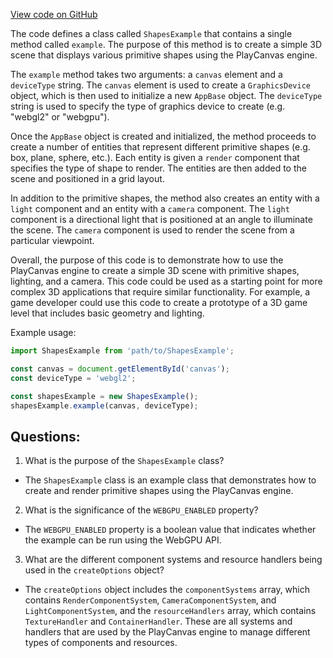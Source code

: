 [View code on GitHub](https://github.com/playcanvas/engine/examples/src/examples/graphics/shapes.tsx)

The code defines a class called `ShapesExample` that contains a single method called `example`. The purpose of this method is to create a simple 3D scene that displays various primitive shapes using the PlayCanvas engine. 

The `example` method takes two arguments: a `canvas` element and a `deviceType` string. The `canvas` element is used to create a `GraphicsDevice` object, which is then used to initialize a new `AppBase` object. The `deviceType` string is used to specify the type of graphics device to create (e.g. "webgl2" or "webgpu").

Once the `AppBase` object is created and initialized, the method proceeds to create a number of entities that represent different primitive shapes (e.g. box, plane, sphere, etc.). Each entity is given a `render` component that specifies the type of shape to render. The entities are then added to the scene and positioned in a grid layout.

In addition to the primitive shapes, the method also creates an entity with a `light` component and an entity with a `camera` component. The `light` component is a directional light that is positioned at an angle to illuminate the scene. The `camera` component is used to render the scene from a particular viewpoint.

Overall, the purpose of this code is to demonstrate how to use the PlayCanvas engine to create a simple 3D scene with primitive shapes, lighting, and a camera. This code could be used as a starting point for more complex 3D applications that require similar functionality. For example, a game developer could use this code to create a prototype of a 3D game level that includes basic geometry and lighting. 

Example usage:

```javascript
import ShapesExample from 'path/to/ShapesExample';

const canvas = document.getElementById('canvas');
const deviceType = 'webgl2';

const shapesExample = new ShapesExample();
shapesExample.example(canvas, deviceType);
```
## Questions: 
 1. What is the purpose of the `ShapesExample` class?
- The `ShapesExample` class is an example class that demonstrates how to create and render primitive shapes using the PlayCanvas engine.

2. What is the significance of the `WEBGPU_ENABLED` property?
- The `WEBGPU_ENABLED` property is a boolean value that indicates whether the example can be run using the WebGPU API.

3. What are the different component systems and resource handlers being used in the `createOptions` object?
- The `createOptions` object includes the `componentSystems` array, which contains `RenderComponentSystem`, `CameraComponentSystem`, and `LightComponentSystem`, and the `resourceHandlers` array, which contains `TextureHandler` and `ContainerHandler`. These are all systems and handlers that are used by the PlayCanvas engine to manage different types of components and resources.